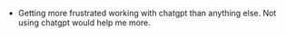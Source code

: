 - Getting more frustrated working with chatgpt than anything else. Not using chatgpt would help me more.